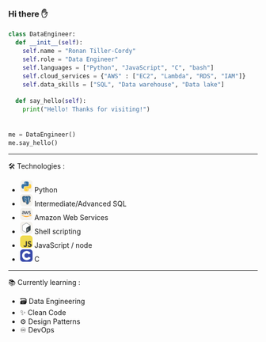 ### Hi there ✋

```py
class DataEngineer:
  def __init__(self):
    self.name = "Ronan Tiller-Cordy"
    self.role = "Data Engineer"
    self.languages = ["Python", "JavaScript", "C", "bash"]
    self.cloud_services = {"AWS" : ["EC2", "Lambda", "RDS", "IAM"]}
    self.data_skills = ["SQL", "Data warehouse", "Data lake"]

  def say_hello(self):
    print("Hello! Thanks for visiting!")


me = DataEngineer()
me.say_hello()
```

---

🛠 Technologies :
- <img src="https://github.com/tandpfun/skill-icons/blob/main/icons/Python-Light.svg" alt="python" width="25" height="25" /> Python
- <img src="https://github.com/tandpfun/skill-icons/blob/main/icons/PostgreSQL-Light.svg" alt="postgre" width="25" height="25" /> Intermediate/Advanced SQL
- <img src="https://github.com/tandpfun/skill-icons/blob/main/icons/AWS-Light.svg" alt="aws" width="25" height="25" /> Amazon Web Services
- <img src="https://github.com/tandpfun/skill-icons/blob/main/icons/Bash-Light.svg" alt="bash" width="25" height="25" /> Shell scripting
- <img src="https://github.com/tandpfun/skill-icons/blob/main/icons/JavaScript.svg" alt="js" width="25" height="25" /> JavaScript / node
- <img src="https://github.com/tandpfun/skill-icons/blob/main/icons/C.svg" alt="c" width="25" height="25" /> C

---

📚 Currently learning :

- 🗃 Data Engineering
- ✨ Clean Code
- ⚙️ Design Patterns
- ♾️ DevOps
